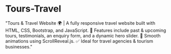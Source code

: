 # Tours-Travel
"Tours &amp; Travel Website 🌍 | A fully responsive travel website built with HTML, CSS, Bootstrap, and JavaScript. 🚀 Features include past &amp; upcoming tours, testimonials, an enquiry form, and a dynamic hero slider. 💼 Smooth animations using ScrollReveal.js. ✅ Ideal for travel agencies &amp; tourism businesses."
